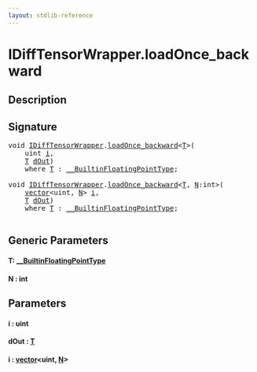 ```yaml
---
layout: stdlib-reference
---
```


# IDiffTensorWrapper\.loadOnce\_backward

## Description





## Signature 

<pre>
<span class="code_keyword">void</span> <a href="../interfaces/idifftensorwrapper-015b/index" class="code_type">IDiffTensorWrapper</a>.<a href="loadonce_backward-4">loadOnce_backward</a>&lt;<a href="loadonce_backward-4#typeparam-T" class="code_type">T</a>&gt;(
    <span class="code_keyword">uint</span> <a href="loadonce_backward-4#decl-i" class="code_param">i</a>,
    <a href="loadonce_backward-4#typeparam-T" class="code_type">T</a> <a href="loadonce_backward-4#decl-dOut" class="code_param">dOut</a>)
    <span class='code_keyword'>where</span> <a href="loadonce_backward-4#typeparam-T" class="code_type">T</a> : <a href="../interfaces/0_builtinfloatingpointtype-029hm/index" class="code_type">__BuiltinFloatingPointType</a>;

<span class="code_keyword">void</span> <a href="../interfaces/idifftensorwrapper-015b/index" class="code_type">IDiffTensorWrapper</a>.<a href="loadonce_backward-4">loadOnce_backward</a>&lt;<a href="loadonce_backward-4#typeparam-T" class="code_type">T</a>, <a href="loadonce_backward-4#decl-N" class="code_var">N</a>:<span class="code_keyword">int</span>&gt;(
    <a href="../types/vector/index" class="code_type">vector</a>&lt;<span class="code_keyword">uint</span>, <a href="loadonce_backward-4#decl-N" class="code_var">N</a>&gt; <a href="loadonce_backward-4#decl-i" class="code_param">i</a>,
    <a href="loadonce_backward-4#typeparam-T" class="code_type">T</a> <a href="loadonce_backward-4#decl-dOut" class="code_param">dOut</a>)
    <span class='code_keyword'>where</span> <a href="loadonce_backward-4#typeparam-T" class="code_type">T</a> : <a href="../interfaces/0_builtinfloatingpointtype-029hm/index" class="code_type">__BuiltinFloatingPointType</a>;

</pre>

## Generic Parameters

####  <a id="typeparam-T"></a>T: [\_\_BuiltinFloatingPointType](../interfaces/0_builtinfloatingpointtype-029hm/index)
####  <a id="decl-N"></a>N  : int

## Parameters

####  <a id="decl-i"></a>i  : uint
####  <a id="decl-dOut"></a>dOut  : [T](loadonce_backward-4#typeparam-T)
####  <a id="decl-i"></a>i  : [vector](../types/vector/index)\<uint, [N](../types/vector/index#decl-N)\>

